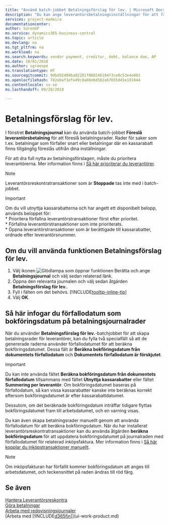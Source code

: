 ```yaml
---
title: "Använd batch-jobbet Betalningsförslag för lev. | Microsoft Docs"
description: "Du kan ange leverantörsbetalningsinställningar för att få förslag till betalningar som förfaller snart eller där en rabatt kan erhållas."
services: project-madeira
documentationcenter: 
author: SorenGP
ms.service: dynamics365-business-central
ms.topic: article
ms.devlang: na
ms.tgt_pltfrm: na
ms.workload: na
ms.search.keywords: vendor payment, creditor, debt, balance due, AP
ms.date: 10/01/2018
ms.author: sgroespe
ms.translationtype: HT
ms.sourcegitcommit: 9dbd92409ba02281f008246194f3ce0c53e4e001
ms.openlocfilehash: 7d2ebaf1efe49c8a66e6d562ab7655d45e181044
ms.contentlocale: sv-se
ms.lasthandoff: 09/28/2018

---
```

# <a name="suggest-vendor-payments"></a>Betalningsförslag för lev.
I fönstret **Betalningsjournal** kan du använda batch-jobbet **Föreslå leverantörsbetalning** för att föreslå betalningsrader. Rader för saker som t.ex. betalningar som förfaller snart eller betalningar där en kassarabatt finns tillgänglig föreslås utifrån dina inställningar.

För att dra full nytta av betalningsförslagen, måste du prioritera leverantörerna. Mer information finns i [Så här prioriterar du leverantörer](purchasing-how-prioritize-vendors.md).  

> [!NOTE]  
> Leverantörsreskontratransaktioner som är **Stoppade** tas inte med i batch-jobbet.  

> [!IMPORTANT]  
>   Om du vill utnyttja kassarabatterna och har angett ett disponibelt belopp, används beloppet för:  
    * Prioritera förfallna leverantörstransaktioner först efter prioritet.   
    * Förfallna leverantörstransaktioner som inte prioriterats.  
    * Öppna leverantörstransaktioner som är berättigade till kassarabatter, ordnade efter leverantörsnummer.  

## <a name="to-use-the-suggest-vendor-payments-function"></a>Om du vill använda funktionen Betalningsförslag för lev.
1. Välj ikonen ![Glödlampa som öppnar funktionen Berätta](media/ui-search/search_small.png "Berätta vad du vill göra") och ange **Betalningsjournal** och välj sedan relaterad länk.  
2. Öppna den relevanta journalen och välj sedan åtgärden **Betalningsförslag för lev.**.  
3. Fyll i fälten om det behövs. [!INCLUDE[tooltip-inline-tip](includes/tooltip-inline-tip_md.md)]  
4. Välj **OK**.  

## <a name="to-insert-the-due-date-as-posting-date-on-payment-journal-lines"></a>Så här infogar du förfallodatum som bokföringsdatum på betalningsjournalrader
När du använder **Betalningsförslag för lev.**-batchjobbet för att skapa betalningsrader för leverantörer, kan du fylla två specialfält så att de genererade raderna använder förfallodatumet för att beräkna bokföringsdatumet. Dessa fält är **Beräkna bokföringsdatum från dokumentets förfallodatum** och **Dokumentets förfallodatum är förskjutet**.  

> [!IMPORTANT]  
>   Du kan inte använda fältet **Beräkna bokföringsdatum från dokumentets förfallodatum** tillsammans med fältet **Utnyttja kassarabatter** eller fältet **Summering per leverantör**. Om bokföringsdatumet baseras på förfallodatum, så kan vissa kassarabatter kanske inte beräknas korrekt eftersom bokföringsdatumet är efter kassarabattdatumet.  

Dessutom, om det beräknade bokföringsdatum inträffar tidigare flyttas bokföringsdatumet fram till arbetsdatumet, och en varning visas.  

Du kan även skapa betalningsrader manuellt genom att använda förfallodatum för att beräkna bokföringsdatum. När du har installerat leverantörsreskontratransaktioner kan du använda åtgärden **beräkna bokföringsdatum** för att uppdatera bokföringsdatumet på journalraden med förfallodatumet för relaterad inköpsfaktura. Mer information finns i [Så här kopplar du inköpstransaktioner manuellt](payables-how-apply-purchase-transactions-manually.md).  

> [!NOTE]  
>   Om inköpsfakturan har förfallit kommer bokföringsdatum att anges till arbetsdatumet, och teckensnittet på raden ändras till röd färg.  

## <a name="see-also"></a>Se även
[Hantera Leverantörsreskontra](payables-manage-payables.md)  
[Göra betalningar](payables-make-payments.md)  
[Arbeta med redovisningsjournaler](ui-work-general-journals.md)  
[Arbeta med [!INCLUDE[d365fin](includes/d365fin_md.md)]](ui-work-product.md)  

